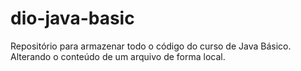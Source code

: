 # dio-java-basic
Repositório para armazenar todo o código do curso de Java Básico.
Alterando o conteúdo de um arquivo de forma local.
